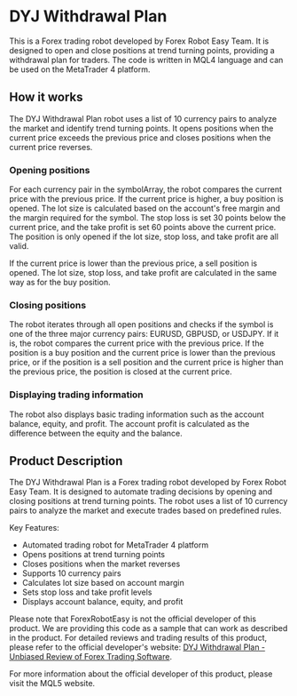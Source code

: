 # DYJ Withdrawal Plan

This is a Forex trading robot developed by Forex Robot Easy Team. It is designed to open and close positions at trend turning points, providing a withdrawal plan for traders. The code is written in MQL4 language and can be used on the MetaTrader 4 platform.

## How it works

The DYJ Withdrawal Plan robot uses a list of 10 currency pairs to analyze the market and identify trend turning points. It opens positions when the current price exceeds the previous price and closes positions when the current price reverses.

### Opening positions

For each currency pair in the symbolArray, the robot compares the current price with the previous price. If the current price is higher, a buy position is opened. The lot size is calculated based on the account's free margin and the margin required for the symbol. The stop loss is set 30 points below the current price, and the take profit is set 60 points above the current price. The position is only opened if the lot size, stop loss, and take profit are all valid.

If the current price is lower than the previous price, a sell position is opened. The lot size, stop loss, and take profit are calculated in the same way as for the buy position.

### Closing positions

The robot iterates through all open positions and checks if the symbol is one of the three major currency pairs: EURUSD, GBPUSD, or USDJPY. If it is, the robot compares the current price with the previous price. If the position is a buy position and the current price is lower than the previous price, or if the position is a sell position and the current price is higher than the previous price, the position is closed at the current price.

### Displaying trading information

The robot also displays basic trading information such as the account balance, equity, and profit. The account profit is calculated as the difference between the equity and the balance.

## Product Description

The DYJ Withdrawal Plan is a Forex trading robot developed by Forex Robot Easy Team. It is designed to automate trading decisions by opening and closing positions at trend turning points. The robot uses a list of 10 currency pairs to analyze the market and execute trades based on predefined rules.

Key Features:
- Automated trading robot for MetaTrader 4 platform
- Opens positions at trend turning points
- Closes positions when the market reverses
- Supports 10 currency pairs
- Calculates lot size based on account margin
- Sets stop loss and take profit levels
- Displays account balance, equity, and profit

Please note that ForexRobotEasy is not the official developer of this product. We are providing this code as a sample that can work as described in the product. For detailed reviews and trading results of this product, please refer to the official developer's website: [DYJ Withdrawal Plan - Unbiased Review of Forex Trading Software](https://forexroboteasy.com/forex-robot-review/dyj-withdrawal-plan-unbiased-review-of-forex-trading-software/).

For more information about the official developer of this product, please visit the MQL5 website.
